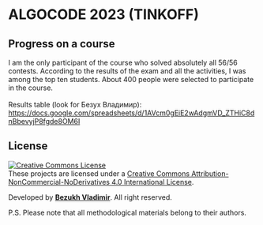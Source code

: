 # ALGOCODE 2023 (TINKOFF) 

## Progress on a course
I am the only participant of the course who solved absolutely all 56/56 contests. According to the results of the exam and all the activities, I was among the top ten students. About 400 people were selected to participate in the course.
<br>
<br>
Results table (look for Безух Владимир): https://docs.google.com/spreadsheets/d/1AVcm0gEiE2wAdgmVD_ZTHiC8dnBbevyjP8fgde8OM6I

## License
<a rel="license" href="http://creativecommons.org/licenses/by-nc-nd/4.0/"><img alt="Creative Commons License" style="border-width:0" src="https://i.creativecommons.org/l/by-nc-nd/4.0/88x31.png" /></a><br />These projects are licensed under a <a rel="license" href="http://creativecommons.org/licenses/by-nc-nd/4.0/">Creative Commons Attribution-NonCommercial-NoDerivatives 4.0 International License</a>.

Developed by <b><a href="https://bezukh.wixsite.com/blog">Bezukh Vladimir</a></b>. All right reserved.

P.S.
Please note that all methodological materials belong to their authors.
